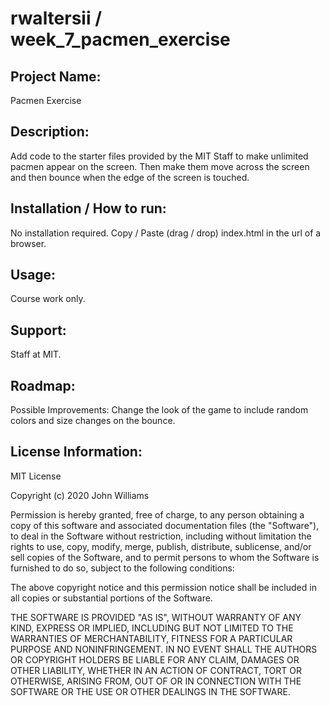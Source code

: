 # rwaltersii / week_7_pacmen_exercise

## Project Name:

Pacmen Exercise

## Description:

Add code to the starter files provided by the MIT Staff to make unlimited pacmen appear on the screen. Then make them move across the screen and then bounce when the edge of the screen is touched.

## Installation / How to run:

No installation required. Copy / Paste (drag / drop) index.html in the url of a browser.

## Usage:

Course work only.

## Support:

Staff at MIT.

## Roadmap:

Possible Improvements: Change the look of the game to include random colors and size changes on the bounce.

## License Information:

MIT License

Copyright (c) 2020 John Williams

Permission is hereby granted, free of charge, to any person obtaining a copy
of this software and associated documentation files (the "Software"), to deal
in the Software without restriction, including without limitation the rights
to use, copy, modify, merge, publish, distribute, sublicense, and/or sell
copies of the Software, and to permit persons to whom the Software is
furnished to do so, subject to the following conditions:

The above copyright notice and this permission notice shall be included in all
copies or substantial portions of the Software.

THE SOFTWARE IS PROVIDED "AS IS", WITHOUT WARRANTY OF ANY KIND, EXPRESS OR
IMPLIED, INCLUDING BUT NOT LIMITED TO THE WARRANTIES OF MERCHANTABILITY,
FITNESS FOR A PARTICULAR PURPOSE AND NONINFRINGEMENT. IN NO EVENT SHALL THE
AUTHORS OR COPYRIGHT HOLDERS BE LIABLE FOR ANY CLAIM, DAMAGES OR OTHER
LIABILITY, WHETHER IN AN ACTION OF CONTRACT, TORT OR OTHERWISE, ARISING FROM,
OUT OF OR IN CONNECTION WITH THE SOFTWARE OR THE USE OR OTHER DEALINGS IN THE
SOFTWARE.
